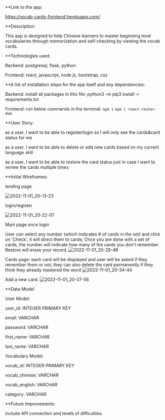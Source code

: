 **Link to the app:

https://vocab-cards-frontend.herokuapp.com/

**Description:

This app is designed to help Chinese learners to master beginning level vocabularies through memorization and self-checking by viewing the vocab cards.

**Technologies used:

Backend: postgresql, flask, python

Frontend: react, javascript, node js, bootstrap, css

**A list of installation steps for the app itself and any dependencies:

Backend:
install all packages in this file: python3 -m pip3 install -r requirements.txt

Frontend:
run below commands in the terminal:
 `npm i` 
 `npm i react-router-dom`


**User Story:

as a user, I want to be able to register/login so I will only see the cards&card status for me

as a user, I want to be able to delete or add new cards based on my current language skill

as a user, I want to be able to restore the card status just in case I want to review the cards multiple times

**Initial Wireframes:

landing page

![2022-11-01_20-13-23](https://user-images.githubusercontent.com/105821806/204661800-bd07e434-47fe-4bc6-9ec8-a3f9b2da87ab.png)

login/register

![2022-11-01_20-22-07](https://user-images.githubusercontent.com/105821806/204661840-c9d3dd86-f829-4987-a13c-a953f2a8fe2f.png)

Main page once login

User can select any number (which indicates # of cards in the set) and click on 'Check', it will direct them to cards; Once you are done with a set of cards, the number will indicate how many of the cards you don't remember. Restore will erase your record.
![2022-11-01_20-28-48](https://user-images.githubusercontent.com/105821806/204661878-7fcf8101-cc9e-41f3-a5fd-9166db35f77c.png)

Cards page: each card will be displayed and user will be asked if they remember them or not; they can also delete the card permanently if they think they already mastered the word
![2022-11-01_20-34-44](https://user-images.githubusercontent.com/105821806/204661902-3270f579-0ee7-451b-9fd8-59304e88a1d1.png)


Add a new card:
![2022-11-01_20-37-56](https://user-images.githubusercontent.com/105821806/204661923-ea6dacb1-a3f2-446c-8a3e-d8e469058018.png)



**Data Model

User Model:

user_id: INTEGER PRIMARY KEY

email: VARCHAR

password: VARCHAR

first_name: VARCHAR

last_name: VARCHAR

Vocabulary Model:

vocab_id: INTEGER PRIMARY KEY

vocab_chinese: VARCHAR

vocab_english: VARCHAR

category: VARCHAR



**Future Improvements:

include API connection and levels of difficulties. 
